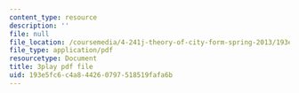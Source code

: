 ```yaml
---
content_type: resource
description: ''
file: null
file_location: /coursemedia/4-241j-theory-of-city-form-spring-2013/193e5fc6c4a844260797518519fafa6b_ayw-96xs-ag.pdf
file_type: application/pdf
resourcetype: Document
title: 3play pdf file
uid: 193e5fc6-c4a8-4426-0797-518519fafa6b
---
```

